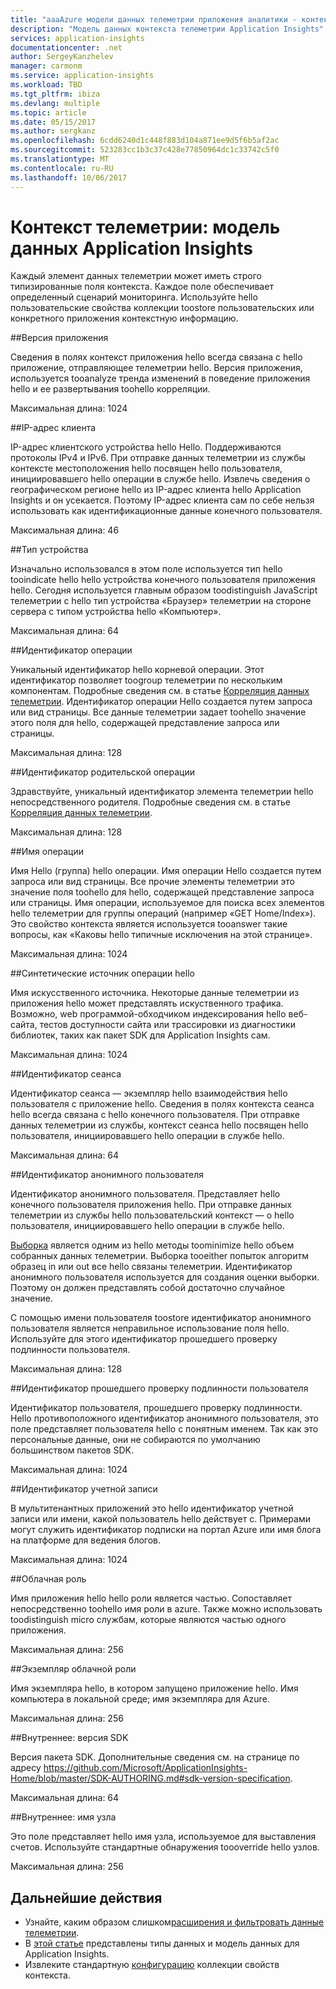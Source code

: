 ```yaml
---
title: "aaaAzure модели данных телеметрии приложения аналитики - контекст телеметрии | Документы Microsoft"
description: "Модель данных контекста телеметрии Application Insights"
services: application-insights
documentationcenter: .net
author: SergeyKanzhelev
manager: carmonm
ms.service: application-insights
ms.workload: TBD
ms.tgt_pltfrm: ibiza
ms.devlang: multiple
ms.topic: article
ms.date: 05/15/2017
ms.author: sergkanz
ms.openlocfilehash: 6cdd6240d1c448f883d104a871ee9d5f6b5af2ac
ms.sourcegitcommit: 523283cc1b3c37c428e77850964dc1c33742c5f0
ms.translationtype: MT
ms.contentlocale: ru-RU
ms.lasthandoff: 10/06/2017
---
```

# <a name="telemetry-context-application-insights-data-model"></a>Контекст телеметрии: модель данных Application Insights

Каждый элемент данных телеметрии может иметь строго типизированные поля контекста. Каждое поле обеспечивает определенный сценарий мониторинга. Используйте hello пользовательские свойства коллекции toostore пользовательских или конкретного приложения контекстную информацию.


##<a name="application-version"></a>Версия приложения

Сведения в полях контекст приложения hello всегда связана с hello приложение, отправляющее телеметрии hello. Версия приложения, используется tooanalyze тренда изменений в поведение приложения hello и ее развертывания toohello корреляции.

Максимальная длина: 1024


##<a name="client-ip-address"></a>IP-адрес клиента

IP-адрес клиентского устройства hello Hello. Поддерживаются протоколы IPv4 и IPv6. При отправке данных телеметрии из службы контексте местоположения hello посвящен hello пользователя, инициировавшего hello операции в службе hello. Извлечь сведения о географическом регионе hello из IP-адрес клиента hello Application Insights и он усекается. Поэтому IP-адрес клиента сам по себе нельзя использовать как идентификационные данные конечного пользователя. 

Максимальная длина: 46


##<a name="device-type"></a>Тип устройства

Изначально использовался в этом поле используется тип hello tooindicate hello hello устройства конечного пользователя приложения hello. Сегодня используется главным образом toodistinguish JavaScript телеметрии с hello тип устройства «Браузер» телеметрии на стороне сервера с типом устройства hello «Компьютер».

Максимальная длина: 64


##<a name="operation-id"></a>Идентификатор операции

Уникальный идентификатор hello корневой операции. Этот идентификатор позволяет toogroup телеметрии по нескольким компонентам. Подробные сведения см. в статье [Корреляция данных телеметрии](application-insights-correlation.md). Идентификатор операции Hello создается путем запроса или вид страницы. Все данные телеметрии задает toohello значение этого поля для hello, содержащей представление запроса или страницы. 

Максимальная длина: 128


##<a name="parent-operation-id"></a>Идентификатор родительской операции

Здравствуйте, уникальный идентификатор элемента телеметрии hello непосредственного родителя. Подробные сведения см. в статье [Корреляция данных телеметрии](application-insights-correlation.md).

Максимальная длина: 128


##<a name="operation-name"></a>Имя операции

Имя Hello (группа) hello операции. Имя операции Hello создается путем запроса или вид страницы. Все прочие элементы телеметрии это значение поля toohello для hello, содержащей представление запроса или страницы. Имя операции, используемое для поиска всех элементов hello телеметрии для группы операций (например «GET Home/Index»). Это свойство контекста является используется tooanswer такие вопросы, как «Каковы hello типичные исключения на этой странице».

Максимальная длина: 1024


##<a name="synthetic-source-of-hello-operation"></a>Синтетические источник операции hello

Имя искусственного источника. Некоторые данные телеметрии из приложения hello может представлять искуственного трафика. Возможно, web программой-обходчиком индексирования hello веб-сайта, тестов доступности сайта или трассировки из диагностики библиотек, таких как пакет SDK для Application Insights сам.

Максимальная длина: 1024


##<a name="session-id"></a>Идентификатор сеанса

Идентификатор сеанса — экземпляр hello взаимодействия hello пользователя с приложение hello. Сведения в полях контекста сеанса hello всегда связана с hello конечного пользователя. При отправке данных телеметрии из службы, контекст сеанса hello посвящен hello пользователя, инициировавшего hello операции в службе hello.

Максимальная длина: 64


##<a name="anonymous-user-id"></a>Идентификатор анонимного пользователя

Идентификатор анонимного пользователя. Представляет hello конечного пользователя приложения hello. При отправке данных телеметрии из службы hello пользовательский контекст — о hello пользователя, инициировавшего hello операции в службе hello.

[Выборка](app-insights-sampling.md) является одним из hello методы toominimize hello объем собранных данных телеметрии. Выборка tooeither попыток алгоритм образец in или out все hello связаны телеметрии. Идентификатор анонимного пользователя используется для создания оценки выборки. Поэтому он должен представлять собой достаточно случайное значение. 

С помощью имени пользователя toostore идентификатор анонимного пользователя является неправильное использование поля hello. Используйте для этого идентификатор прошедшего проверку подлинности пользователя.

Максимальная длина: 128


##<a name="authenticated-user-id"></a>Идентификатор прошедшего проверку подлинности пользователя

Идентификатор пользователя, прошедшего проверку подлинности. Hello противоположного идентификатор анонимного пользователя, это поле представляет пользователя hello с понятным именем. Так как это персональные данные, они не собираются по умолчанию большинством пакетов SDK.

Максимальная длина: 1024


##<a name="account-id"></a>Идентификатор учетной записи

В мультитенантных приложений это hello идентификатор учетной записи или имени, какой пользователь hello действует с. Примерами могут служить идентификатор подписки на портал Azure или имя блога на платформе для ведения блогов.

Максимальная длина: 1024


##<a name="cloud-role"></a>Облачная роль

Имя приложения hello hello роли является частью. Сопоставляет непосредственно toohello имя роли в azure. Также можно использовать toodistinguish micro службам, которые являются частью одного приложения.

Максимальная длина: 256


##<a name="cloud-role-instance"></a>Экземпляр облачной роли

Имя экземпляра hello, в котором запущено приложение hello. Имя компьютера в локальной среде; имя экземпляра для Azure.

Максимальная длина: 256


##<a name="internal-sdk-version"></a>Внутреннее: версия SDK

Версия пакета SDK. Дополнительные сведения см. на странице по адресу https://github.com/Microsoft/ApplicationInsights-Home/blob/master/SDK-AUTHORING.md#sdk-version-specification.

Максимальная длина: 64


##<a name="internal-node-name"></a>Внутреннее: имя узла

Это поле представляет hello имя узла, используемое для выставления счетов. Используйте стандартные обнаружения toooverride hello узлов.

Максимальная длина: 256


## <a name="next-steps"></a>Дальнейшие действия

- Узнайте, каким образом слишком[расширения и фильтровать данные телеметрии](app-insights-api-filtering-sampling.md).
- В [этой статье](application-insights-data-model.md) представлены типы данных и модель данных для Application Insights.
- Извлеките стандартную [конфигурацию](app-insights-configuration-with-applicationinsights-config.md#telemetry-initializers-aspnet) коллекции свойств контекста.
